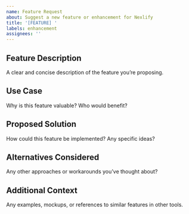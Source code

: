 ```yaml
---
name: Feature Request
about: Suggest a new feature or enhancement for Nexlify
title: '[FEATURE] '
labels: enhancement
assignees: ''
---
```


## Feature Description
A clear and concise description of the feature you’re proposing.

## Use Case
Why is this feature valuable? Who would benefit?

## Proposed Solution
How could this feature be implemented? Any specific ideas?

## Alternatives Considered
Any other approaches or workarounds you’ve thought about?

## Additional Context
Any examples, mockups, or references to similar features in other tools.
